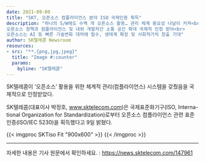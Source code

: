 ```yaml
---
date: 2021-09-09
title: "SKT, 오픈소스 컴플라이언스 분야 ISO 국제인증 획득"
description: "하나의 S/W에도 수백 개 오픈소스 활용… 관리 체계 중요성 나날이 커져<br>
오픈소스 정책과 컴플라이언스 및 내외 개발자간 소통 공간 확대 국제적 인정 받아<br>
오픈소스는 AI 등 빠른 기술변화 대처에 필수, 생태계 확장 및 사회적가치 창출 기대"
author: SK텔레콤 Newsroom
resources:
- src: "**.{png,jpg,jpeg}"
  title: "Image #:counter"
  params:
    byline: "SK텔레콤"
---
```


SK텔레콤이 ‘오픈소스’ 활용을 위한 체계적 관리(컴플라이언스) 시스템을 갖췄음을 국제적으로 인정받았다.

SK텔레콤(대표이사 박정호, www.sktelecom.com)은 국제표준화기구(ISO, Interna-tional Organization for Standardization)로부터 오픈소스 컴플라이언스 관련 표준인증(ISO/IEC 5230)을 획득했다고 9일 밝혔다.

{{< imgproc SKTiso Fit "900x600" >}}
{{< /imgproc >}}

---

자세한 내용은 기사 원문에서 확인하세요. : https://news.sktelecom.com/147961
